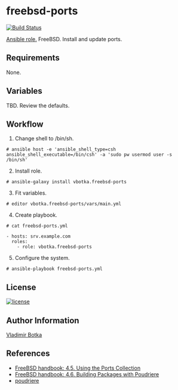 freebsd-ports
===================

[![Build Status](https://travis-ci.org/vbotka/ansible-freebsd-ports.svg?branch=master)](https://travis-ci.org/vbotka/ansible-freebsd-ports)

[Ansible role.](https://galaxy.ansible.com/vbotka/freebsd-ports/) FreeBSD. Install and update ports.


Requirements
------------

None.


Variables
---------

TBD. Review the defaults.

Workflow
--------

1) Change shell to /bin/sh.

```
# ansible host -e 'ansible_shell_type=csh ansible_shell_executable=/bin/csh' -a 'sudo pw usermod user -s /bin/sh'
```

2) Install role.

```
# ansible-galaxy install vbotka.freebsd-ports
```

3) Fit variables.

```
# editor vbotka.freebsd-ports/vars/main.yml
```

4) Create playbook.

```
# cat freebsd-ports.yml

- hosts: srv.example.com
  roles:
    - role: vbotka.freebsd-ports
```

5) Configure the system.

```
# ansible-playbook freebsd-ports.yml
```

License
-------

[![license](https://img.shields.io/badge/license-BSD-red.svg)](https://www.freebsd.org/doc/en/articles/bsdl-gpl/article.html)


Author Information
------------------

[Vladimir Botka](https://botka.link)


References
----------

- [FreeBSD handbook: 4.5. Using the Ports Collection](https://www.freebsd.org/doc/en_US.ISO8859-1/books/handbook/ports-using.html)
- [FreeBSD handbook: 4.6. Building Packages with Poudriere](https://www.freebsd.org/doc/handbook/ports-poudriere.html)
- [poudriere](https://github.com/freebsd/poudriere/wiki)
